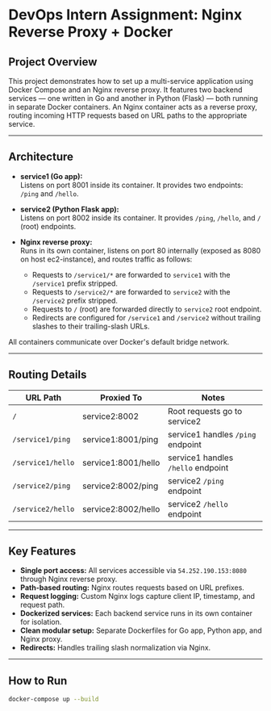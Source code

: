 # DevOps Intern Assignment: Nginx Reverse Proxy + Docker

## Project Overview

This project demonstrates how to set up a multi-service application using Docker Compose and an Nginx reverse proxy. It features two backend services — one written in Go and another in Python (Flask) — both running in separate Docker containers. An Nginx container acts as a reverse proxy, routing incoming HTTP requests based on URL paths to the appropriate service.

---

## Architecture

- **service1 (Go app):**  
  Listens on port 8001 inside its container. It provides two endpoints: `/ping` and `/hello`.

- **service2 (Python Flask app):**  
  Listens on port 8002 inside its container. It provides `/ping`, `/hello`, and `/` (root) endpoints.

- **Nginx reverse proxy:**  
  Runs in its own container, listens on port 80 internally (exposed as 8080 on host ec2-instance), and routes traffic as follows:
  
  - Requests to `/service1/*` are forwarded to `service1` with the `/service1` prefix stripped.
  - Requests to `/service2/*` are forwarded to `service2` with the `/service2` prefix stripped.
  - Requests to `/` (root) are forwarded directly to `service2` root endpoint.
  - Redirects are configured for `/service1` and `/service2` without trailing slashes to their trailing-slash URLs.

All containers communicate over Docker's default bridge network.

---

## Routing Details

| URL Path                 | Proxied To          | Notes                                   |
|--------------------------|---------------------|-----------------------------------------|
| `/`                      | service2:8002       | Root requests go to service2            |
| `/service1/ping`         | service1:8001/ping  | service1 handles `/ping` endpoint       |
| `/service1/hello`        | service1:8001/hello | service1 handles `/hello` endpoint      |
| `/service2/ping`         | service2:8002/ping  | service2 `/ping` endpoint               |
| `/service2/hello`        | service2:8002/hello | service2 `/hello` endpoint              |

---

## Key Features

- **Single port access:** All services accessible via `54.252.190.153:8080` through Nginx reverse proxy.
- **Path-based routing:** Nginx routes requests based on URL prefixes.
- **Request logging:** Custom Nginx logs capture client IP, timestamp, and request path.
- **Dockerized services:** Each backend service runs in its own container for isolation.
- **Clean modular setup:** Separate Dockerfiles for Go app, Python app, and Nginx proxy.
- **Redirects:** Handles trailing slash normalization via Nginx.

---

## How to Run

```bash
docker-compose up --build

